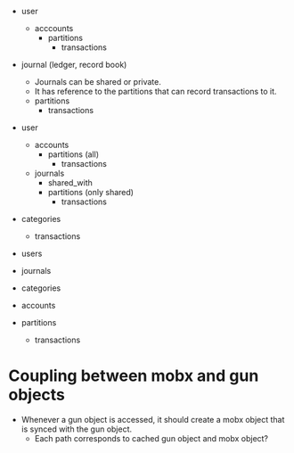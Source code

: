 - user
  - acccounts
    - partitions
      - transactions

- journal (ledger, record book)
  * Journals can be shared or private.
  * It has reference to the partitions that can record transactions to it.
  - partitions
    - transactions

- user
  - accounts
    - partitions (all)
      - transactions
  - journals
    - shared_with
    - partitions (only shared)
      - transactions
- categories
  - transactions

- users
- journals
- categories
- accounts
- partitions
  - transactions

# Coupling between mobx and gun objects

- Whenever a gun object is accessed, it should create a mobx object that is
  synced with the gun object.
  - Each path corresponds to cached gun object and mobx object?
